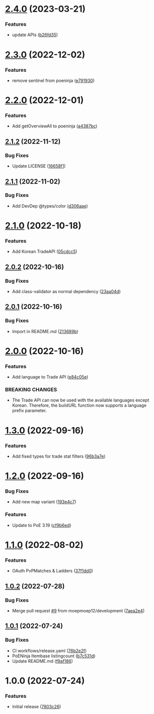 # [2.4.0](https://github.com/moepmoep12/poe-api-ts/compare/v2.3.0...v2.4.0) (2023-03-21)


### Features

* update APIs ([b26fd35](https://github.com/moepmoep12/poe-api-ts/commit/b26fd35c193b31934a95d90185dcfc53aebaf5b3))

# [2.3.0](https://github.com/moepmoep12/poe-api-ts/compare/v2.2.0...v2.3.0) (2022-12-02)


### Features

* remove sentinel from poeninja ([e791930](https://github.com/moepmoep12/poe-api-ts/commit/e791930629077d25742dc86766c0d662b92abeb8))

# [2.2.0](https://github.com/moepmoep12/poe-api-ts/compare/v2.1.2...v2.2.0) (2022-12-01)


### Features

* Add getOverviewAll to poeninja ([a4387bc](https://github.com/moepmoep12/poe-api-ts/commit/a4387bc3104fa4a9b4c5a79dbe11a32588f1350f))

## [2.1.2](https://github.com/moepmoep12/poe-api-ts/compare/v2.1.1...v2.1.2) (2022-11-12)


### Bug Fixes

* Update LICENSE ([16658f1](https://github.com/moepmoep12/poe-api-ts/commit/16658f1d6ea4d34676d4ef24897077b39c769bdb))

## [2.1.1](https://github.com/moepmoep12/poe-api-ts/compare/v2.1.0...v2.1.1) (2022-11-02)


### Bug Fixes

* Add DevDep @types/color ([d306aae](https://github.com/moepmoep12/poe-api-ts/commit/d306aae2dcf0a6eb2a63e0c29ae378322f9afd02))

# [2.1.0](https://github.com/moepmoep12/poe-api-ts/compare/v2.0.2...v2.1.0) (2022-10-18)


### Features

* Add Korean TradeAPI ([05cdcc5](https://github.com/moepmoep12/poe-api-ts/commit/05cdcc570fad4fb3a92fbc80a7016c9eb4ec67d4))

## [2.0.2](https://github.com/moepmoep12/poe-api-ts/compare/v2.0.1...v2.0.2) (2022-10-16)


### Bug Fixes

* Add class-validator as normal dependency ([23aa04d](https://github.com/moepmoep12/poe-api-ts/commit/23aa04dfa882c78a1c8b9e486d9e993e1dbe2af3))

## [2.0.1](https://github.com/moepmoep12/poe-api-ts/compare/v2.0.0...v2.0.1) (2022-10-16)


### Bug Fixes

* Import in README.md ([213689b](https://github.com/moepmoep12/poe-api-ts/commit/213689b859306264b9ca69ec8ab9693b74c83ac6))

# [2.0.0](https://github.com/moepmoep12/poe-api-ts/compare/v1.3.0...v2.0.0) (2022-10-16)


### Features

* Add language to Trade API ([e84c05e](https://github.com/moepmoep12/poe-api-ts/commit/e84c05e52fef0866e4ea5d65ccf49247d70a3239))


### BREAKING CHANGES

* The Trade API can now be used with the available languages except Korean.
Therefore, the buildURL function now supports a language prefix parameter.

# [1.3.0](https://github.com/moepmoep12/poe-api-ts/compare/v1.2.0...v1.3.0) (2022-09-16)


### Features

* Add fixed types for trade stat filters ([96b3a7e](https://github.com/moepmoep12/poe-api-ts/commit/96b3a7ec34e5595779c9a0581f29e85790f4a8da))

# [1.2.0](https://github.com/moepmoep12/poe-api-ts/compare/v1.1.0...v1.2.0) (2022-09-16)


### Bug Fixes

* Add new map variant ([193e4c7](https://github.com/moepmoep12/poe-api-ts/commit/193e4c763858b2821b4bd0f54554c5f4ced70f57))


### Features

* Update to PoE 3.19 ([cf9b6ed](https://github.com/moepmoep12/poe-api-ts/commit/cf9b6ed0eac9de002903e089f0b23cbd85dbc41d))

# [1.1.0](https://github.com/moepmoep12/poe-api-ts/compare/v1.0.2...v1.1.0) (2022-08-02)


### Features

* OAuth PvPMatches & Ladders ([37f1dd0](https://github.com/moepmoep12/poe-api-ts/commit/37f1dd0e0da9bafdfc6f0bfef60ce74881f476f3))

## [1.0.2](https://github.com/moepmoep12/poe-api-ts/compare/v1.0.1...v1.0.2) (2022-07-28)


### Bug Fixes

* Merge pull request [#9](https://github.com/moepmoep12/poe-api-ts/issues/9) from moepmoep12/development ([7aea2e4](https://github.com/moepmoep12/poe-api-ts/commit/7aea2e477f8a378cc25183b897e7c4386f7228fd))

## [1.0.1](https://github.com/moepmoep12/poe-api-ts/compare/v1.0.0...v1.0.1) (2022-07-24)


### Bug Fixes

* CI workflows/release.yaml ([76b2e2f](https://github.com/moepmoep12/poe-api-ts/commit/76b2e2f73585792e45efce47f4527e3df82241d3))
* PoENinja Itembase listingcount ([b7c531d](https://github.com/moepmoep12/poe-api-ts/commit/b7c531d5c92c88a3c7507d3e0c7d07a8819ea3de))
* Update README.md ([f9af186](https://github.com/moepmoep12/poe-api-ts/commit/f9af186541bb8ed2b731378c81f9e55f5d671b29))

# 1.0.0 (2022-07-24)


### Features

* Initial release ([7803c26](https://github.com/moepmoep12/poe-api-ts/commit/7803c268bf40b52b07261e54e021e2f5fc1258e7))
